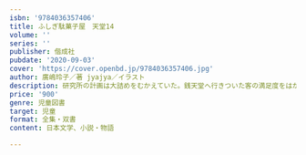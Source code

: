 ```yaml
---
isbn: '9784036357406'
title: ふしぎ駄菓子屋　天堂14
volume: ''
series: ''
publisher: 偕成社
pubdate: '2020-09-03'
cover: 'https://cover.openbd.jp/9784036357406.jpg'
author: 廣嶋玲子／著 jyajya／イラスト
description: 研究所の計画は大詰めをむかえていた。銭天堂へ行きついた客の満足度をはかろうというのだ。その計画に疑問を持つ研究員がいた……。
price: '900'
genre: 児童図書
target: 児童
format: 全集・双書
content: 日本文学、小説・物語

---
```

